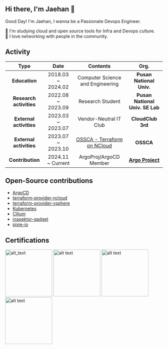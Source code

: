 ## Hi there, I'm Jaehan 👋

Good Day! I'm Jaehan, I wanna be a Passionate Devops Engineer.

🌱 I'm studying cloud and open source tools for Infra and Devops culture.  
👯 I love networking with people in the community.  

## Activity 
| **Type** | **Date** | **Contents** | **Org.** |
|:------:|:---------------:|:--------:|:--------:|
| **Education** | 2018.03 ~ 2024.02 | Computer Science and Engineering | **Pusan National Univ.** | 
| **Research activities** | 2022.08 ~ 2023.09 | Research Student | **Pusan National Univ. SE Lab** | 
| **External activities** | 2023.03 ~ 2023.07 | Vendor-Neutral IT Club | **CloudClub 3rd** | 
| **External activities** | 2023.07 ~ 2023.10 | [OSSCA - Terraform on NCloud](https://dawn-red-a29.notion.site/OSS-42ad4b75f5814483a24cf8e162fcc9de?pvs=4) | **OSSCA** | [상세](https://dawn-red-a29.notion.site/OSS-42ad4b75f5814483a24cf8e162fcc9de?pvs=4) |
| **Contribution** | 2024.11 ~ Current | ArgoProj/ArgoCD Member | **[Argo Project](https://github.com/argoproj)** | 

## Open-Source contributions

- [ArgoCD](https://github.com/argoproj/argo-cd/pulls?q=is%3Apr+author%3Ajaehanbyun)
- [terraform-provider-ncloud](https://github.com/NaverCloudPlatform/terraform-provider-ncloud/pulls?q=is%3Apr+author%3Ajaehanbyun)
- [terraform-provider-vsphere](https://github.com/vmware/terraform-provider-vsphere/pulls?q=is%3Apr+author%3Ajaehanbyun)
- [Kubernetes](https://github.com/kubernetes/kubernetes/pulls?q=is%3Apr+author%3Ajaehanbyun)
- [Cilium](https://github.com/cilium/cilium/pulls?q=is%3Apr+author%3Ajaehanbyun)
- [inspektor-gadget](https://github.com/inspektor-gadget/inspektor-gadget/pulls?q=is%3Apr+author%3Ajaehanbyun)
- [pixie-io](https://github.com/pixie-io/docs.px.dev/pulls?q=is%3Apr+author%3Ajaehanbyun)


## Certifications

[<img alt="alt_text" width="150px" src="https://user-images.githubusercontent.com/30142314/173233128-57b9591a-e8d0-4132-8422-941f92276ee3.png" />](https://www.credly.com/badges/d4bde08b-7ca9-4feb-b397-8fc6046e319d/public_url) 
[<img alt="alt text" width="150px" src="https://user-images.githubusercontent.com/30142314/173233379-f13c5f4b-fab1-434e-b38c-1aab969e7803.png" />](https://www.credly.com/badges/ce1ee956-07c3-4edf-9c57-5df430a72fda/public_url)
[<img alt="alt text" width="150px" src="https://github.com/user-attachments/assets/a8c6b70e-561c-4aaa-8b37-c5e2952b69d5" />](https://www.credly.com/badges/02077c67-d080-4187-ad01-2d9e85fce59d/public_url)
[<img alt="alt text" width="150px" src="https://github.com/user-attachments/assets/572d13e9-d952-482e-af2e-78dfb7b64789" />](https://www.credly.com/badges/880ecad7-1af6-40a4-9f88-9ede4312ac9c/public_url)
